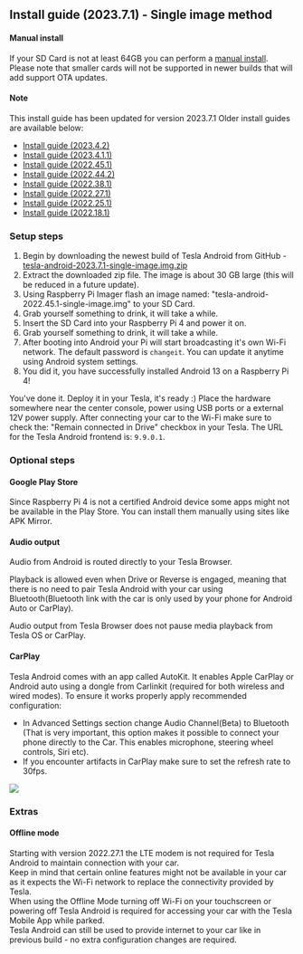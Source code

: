 ## Install guide (2023.7.1) - Single image method

#### Manual install

If your SD Card is not at least 64GB you can perform a [manual install](/install-guide-full). Please note that smaller cards will not be supported in newer builds that will add support OTA updates.

#### Note

This install guide has been updated for version 2023.7.1 Older install guides are available below:
- [Install guide (2023.4.2)](/install-guide-2023-4-2)
- [Install guide (2023.4.1.1)](/install-guide-2023-4-1-1)
- [Install guide (2022.45.1)](/install-guide-2022-45-1)
- [Install guide (2022.44.2)](/install-guide-2022-44)
- [Install guide (2022.38.1)](/install-guide-2022-38-1)
- [Install guide (2022.27.1)](/install-guide-2022-27-1)
- [Install guide (2022.25.1)](/install-guide-2022-25-1)
- [Install guide (2022.18.1)](/install-guide-2022-18-1)

### Setup steps

1. Begin by downloading the newest build of Tesla Android from GitHub - [tesla-android-2023.7.1-single-image.img.zip](https://gofile.io/d/nbDdtc)
2. Extract the downloaded zip file. The image is about 30 GB large (this will be reduced in a future update).
3. Using Raspberry Pi Imager flash an image named: "tesla-android-2022.45.1-single-image.img" to your SD Card.
4. Grab yourself something to drink, it will take a while.
5. Insert the SD Card into your Raspberry Pi 4 and power it on.
6. Grab yourself something to drink, it will take a while.
7. After booting into Android your Pi will start broadcasting it's own Wi-Fi network. The default password is ``changeit``. You can update it anytime using Android system settings.
8. You did it, you have successfully installed Android 13 on a Raspberry Pi 4!

You've done it. Deploy it in your Tesla, it's ready :) Place the hardware somewhere near the center console, power using USB ports or a external 12V power supply. After connecting your car to the Wi-Fi make sure to check the: "Remain connected in Drive" checkbox in your Tesla. The URL for the Tesla Android frontend is: ``9.9.0.1``.

### Optional steps

#### Google Play Store

Since Raspberry Pi 4 is not a certified Android device some apps might not be available in the Play Store. You can install them manually using sites like APK Mirror.

#### Audio output

Audio from Android is routed directly to your Tesla Browser.

Playback is allowed even when Drive or Reverse is engaged, meaning that there is no need to pair Tesla Android with your car using Bluetooth(Bluetooth link with the car is only used by your phone for Android Auto or CarPlay).

Audio output from Tesla Browser does not pause media playback from Tesla OS or CarPlay.

#### CarPlay

Tesla Android comes with an app called AutoKit. It enables Apple CarPlay or Android auto using a dongle from Carlinkit (required for both wireless and wired modes). To ensure it works properly apply recommended configuration:
- In Advanced Settings section change Audio Channel(Beta) to Bluetooth (That is very important, this option makes it possible to connect your phone directly to the Car. This enables microphone, steering wheel controls, Siri etc).
- If you encounter artifacts in CarPlay make sure to set the refresh rate to 30fps.

<img src="assets/carplay-settings.png">

### Extras

#### Offline mode

Starting with version 2022.27.1 the LTE modem is not required for Tesla Android to maintain connection with your car.<br>
Keep in mind that certain online features might not be available in your car as it expects the Wi-Fi network to replace the connectivity provided by Tesla.<br>
When using the Offline Mode turning off Wi-Fi on your touchscreen or powering off Tesla Android is required for accessing your car with the Tesla Mobile App while parked.<br>
Tesla Android can still be used to provide internet to your car like in previous build - no extra configuration changes are required.

